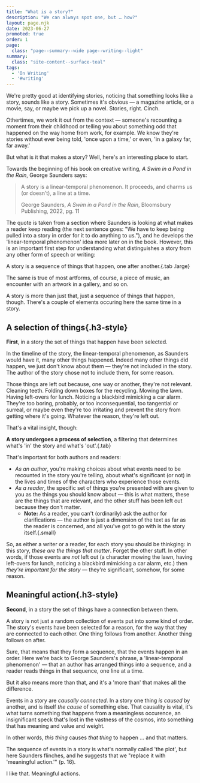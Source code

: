 ```yaml
---
title: "What is a story?"
description: "We can always spot one, but … how?"
layout: page.njk
date: 2023-06-27
promoted: true
order: 1
page:
  class: "page--summary--wide page--writing--light"
summary:
  class: "site-content--surface-teal"
tags:
  - 'On Writing'
  - '#writing'
---
```


We're pretty good at identifying stories, noticing that something looks like a story, sounds like a story. Sometimes it's obvious — a magazine article, or a movie, say, or maybe we pick up a novel. Stories, right. Cinch.

Othertimes, we work it out from the context — someone's recounting a moment from their childhood or telling you about something odd that happened on the way home from work, for example. We know they're stories without ever being told, 'once upon a time,' or even, 'in a galaxy far, far away.'

But what is it that makes a story? Well, here's an interesting place to start.

Towards the beginning of his book on creative writing, *A Swim in a Pond in the Rain*, George Saunders says:

> A story is a linear-temporal phenomenon. It proceeds, and charms us (or doesn’t), a line at a time.
>
> <span class="small">George Saunders, *A Swim in a Pond in the Rain*, Bloomsbury Publishing, 2022, pg. 11</span>

The quote is taken from a section where Saunders is looking at what makes a reader keep reading (the next sentence goes: "We have to keep being pulled into a story in order for it to do anything to us."), and he develops the 'linear-temporal phenomenon' idea more later on in the book. However, this is an important first step for understanding what distinguishes a story from any other form of speech or writing:

A story is a sequence of things that happen, one after another.{.tab .large}

The same is true of most artforms, of course, a piece of music, an encounter with an artwork in a gallery, and so on.

A story is more than just that, just a sequence of things that happen, though. There's a couple of elements occuring here the same time in a story.

## A selection of things{.h3-style}

**First**, in a story the set of things that happen have been selected.

In the timeline of the story, the linear-temporal phenomenon, as Saunders would have it, many other things happened. Indeed many other things did happen, we just don't know about them — they're not included in the story. The author of the story chose not to include them, for some reason.

Those things are left out because, one way or another, they're not relevant. Cleaning teeth. Folding down boxes for the recycling. Mowing the lawn. Having left-overs for lunch. Noticing a blackbird mimicking a car alarm. They're too boring, probably, or too inconsequential, too tangential or surreal, or maybe even they're too irritating and prevent the story from getting where it's going. Whatever the reason, they're left out.

That's a vital insight, though:

**A story undergoes a process of selection**, a filtering that determines what's 'in' the story and what's 'out'.{.tab}

That's important for both authors and readers:

- *As an author*, you're making choices about what events need to be recounted in the story you're telling, about what's significant (or not) in the lives and times of the characters who experience those events.
- *As a reader*, the specific set of things you're presented with are given to you as the things you should know about — this is what matters, these are the things that are relevant, and the other stuff has been left out because they don't matter.
  - **Note:** As a reader, you can't (ordinarily) ask the author for clarifications — the author is just a dimension of the text as far as the reader is concerned, and all you've got to go with is the story itself.{.small}

So, as either a writer or a reader, for each story you should be thinkging: in this story, *these are the things that matter*. Forget the other stuff. In other words, if those events are *not* left out (a character mowing the lawn, having left-overs for lunch, noticing a blackbird mimicking a car alarm, etc.) then *they're important for the story* — they're significant, somehow, for some reason.

## Meaningful action{.h3-style}

**Second**, in a story the set of things have a connection between them.

A story is not just a random collection of events put into some kind of order. The story's events have been selected for a reason, for the way that they are connected to each other. One thing follows from another. Another thing follows on after.

Sure, that means that they form a sequence, that the events happen in an order. Here we're back to George Saunders's phrase, a 'linear-temporal phenomenon' — that an author has arranged things into a sequence, and a reader reads things in that sequence, one line at a time.

But it also means more than that, and it's a 'more than' that makes all the difference.

Events in a story are *causally connected*. In a story one thing *is caused* by another, and is itself *the cause* of something else. That causality is vital, it's what turns something that happens from a meaningless occurence, an insignificant speck that's lost in the vastness of the cosmos, into something that has meaning and value and weight.

In other words, *this thing* causes *that thing* to happen … and that matters.

The sequence of events in a story is what's normally called 'the plot', but here Saunders flinches, and he suggests that we "replace it with 'meaningful action.'" (p. 16).

I like that. Meaningful actions.
